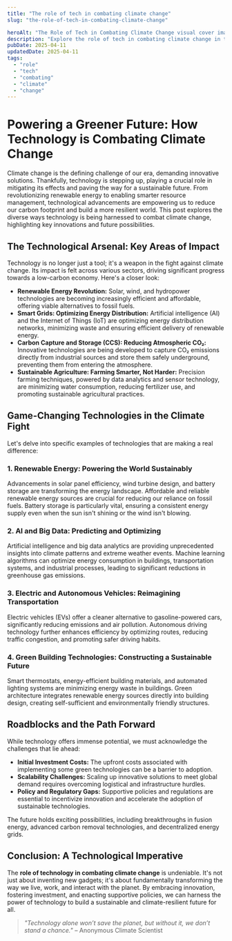 ```yaml
---
title: "The role of tech in combating climate change"
slug: "the-role-of-tech-in-combating-climate-change"

heroAlt: "The Role of Tech in Combating Climate Change visual cover image"
description: "Explore the role of tech in combating climate change in this detailed guide, offering insights, strategies, and practical tips to enhance your understanding and application of the topic."
pubDate: 2025-04-11
updatedDate: 2025-04-11
tags:
  - "role"
  - "tech"
  - "combating"
  - "climate"
  - "change"
---
```


# Powering a Greener Future: How Technology is Combating Climate Change

Climate change is the defining challenge of our era, demanding innovative solutions. Thankfully, technology is stepping up, playing a crucial role in mitigating its effects and paving the way for a sustainable future. From revolutionizing renewable energy to enabling smarter resource management, technological advancements are empowering us to reduce our carbon footprint and build a more resilient world. This post explores the diverse ways technology is being harnessed to combat climate change, highlighting key innovations and future possibilities.

## The Technological Arsenal: Key Areas of Impact

Technology is no longer just a tool; it's a weapon in the fight against climate change. Its impact is felt across various sectors, driving significant progress towards a low-carbon economy. Here's a closer look:

- **Renewable Energy Revolution:** Solar, wind, and hydropower technologies are becoming increasingly efficient and affordable, offering viable alternatives to fossil fuels.
- **Smart Grids: Optimizing Energy Distribution:** Artificial intelligence (AI) and the Internet of Things (IoT) are optimizing energy distribution networks, minimizing waste and ensuring efficient delivery of renewable energy.
- **Carbon Capture and Storage (CCS): Reducing Atmospheric CO₂:** Innovative technologies are being developed to capture CO₂ emissions directly from industrial sources and store them safely underground, preventing them from entering the atmosphere.
- **Sustainable Agriculture: Farming Smarter, Not Harder:** Precision farming techniques, powered by data analytics and sensor technology, are minimizing water consumption, reducing fertilizer use, and promoting sustainable agricultural practices.

## Game-Changing Technologies in the Climate Fight

Let's delve into specific examples of technologies that are making a real difference:

### 1. Renewable Energy: Powering the World Sustainably

Advancements in solar panel efficiency, wind turbine design, and battery storage are transforming the energy landscape. Affordable and reliable renewable energy sources are crucial for reducing our reliance on fossil fuels. Battery storage is particularly vital, ensuring a consistent energy supply even when the sun isn't shining or the wind isn't blowing.

### 2. AI and Big Data: Predicting and Optimizing

Artificial intelligence and big data analytics are providing unprecedented insights into climate patterns and extreme weather events. Machine learning algorithms can optimize energy consumption in buildings, transportation systems, and industrial processes, leading to significant reductions in greenhouse gas emissions.

### 3. Electric and Autonomous Vehicles: Reimagining Transportation

Electric vehicles (EVs) offer a cleaner alternative to gasoline-powered cars, significantly reducing emissions and air pollution. Autonomous driving technology further enhances efficiency by optimizing routes, reducing traffic congestion, and promoting safer driving habits.

### 4. Green Building Technologies: Constructing a Sustainable Future

Smart thermostats, energy-efficient building materials, and automated lighting systems are minimizing energy waste in buildings. Green architecture integrates renewable energy sources directly into building design, creating self-sufficient and environmentally friendly structures.

## Roadblocks and the Path Forward

While technology offers immense potential, we must acknowledge the challenges that lie ahead:

- **Initial Investment Costs:** The upfront costs associated with implementing some green technologies can be a barrier to adoption.
- **Scalability Challenges:** Scaling up innovative solutions to meet global demand requires overcoming logistical and infrastructure hurdles.
- **Policy and Regulatory Gaps:** Supportive policies and regulations are essential to incentivize innovation and accelerate the adoption of sustainable technologies.

The future holds exciting possibilities, including breakthroughs in fusion energy, advanced carbon removal technologies, and decentralized energy grids.

## Conclusion: A Technological Imperative

The **role of technology in combating climate change** is undeniable. It's not just about inventing new gadgets; it's about fundamentally transforming the way we live, work, and interact with the planet. By embracing innovation, fostering investment, and enacting supportive policies, we can harness the power of technology to build a sustainable and climate-resilient future for all.

> _"Technology alone won’t save the planet, but without it, we don’t stand a chance."_ – Anonymous Climate Scientist
